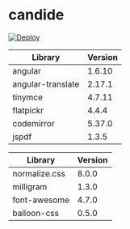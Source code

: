 # candide

[![Deploy](https://www.herokucdn.com/deploy/button.png)](https://heroku.com/deploy)

Library | Version
------- | -------
angular | 1.6.10
angular-translate | 2.17.1
tinymce | 4.7.11
flatpickr | 4.4.4
codemirror | 5.37.0
jspdf | 1.3.5

Library | Version
------- | -------
normalize.css | 8.0.0
milligram | 1.3.0
font-awesome | 4.7.0
balloon-css | 0.5.0
